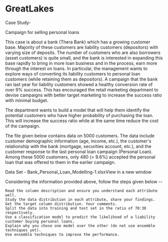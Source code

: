 # GreatLakes

Case Study-

Campaign for selling personal loans 

This case is about a bank (Thera Bank) which has a growing customer base. Majority of these customers are liability customers (depositors) with varying size of deposits. The number of customers who are also borrowers (asset customers) is quite small, and the bank is interested in expanding this base rapidly to bring in more loan business and in the process, earn more through the interest on loans. In particular, the management wants to explore ways of converting its liability customers to personal loan customers (while retaining them as depositors). A campaign that the bank ran last year for liability customers showed a healthy conversion rate of over 9% success. This has encouraged the retail marketing department to devise campaigns with better target marketing to increase the success ratio with minimal budget.

The department wants to build a model that will help them identify the potential customers who have higher probability of purchasing the loan. This will increase the success ratio while at the same time reduce the cost of the campaign. 

The file given below contains data on 5000 customers. The data include customer demographic information (age, income, etc.), the customer's relationship with the bank (mortgage, securities account, etc.), and the customer response to the last personal loan campaign (Personal Loan). Among these 5000 customers, only 480 (= 9.6%) accepted the personal loan that was offered to them in the earlier campaign. 

Data Set - Bank_Personal_Loan_Modelling-1.xlsxView in a new window

Considering the information provided above, follow the steps given below --

    Read the column description and ensure you understand each attribute well.
    Study the data distribution in each attribute, share your findings.
    Get the target column distribution. Your comments.
    Split the data into training and test set in the ratio of 70:30 respectively.
    Use a classification model to predict the likelihood of a liability customer buying personal loans.
    Explain why you chose one model over the other (do not use ensemble techniques yet).
    Use ensemble techniques to improve the performance.
